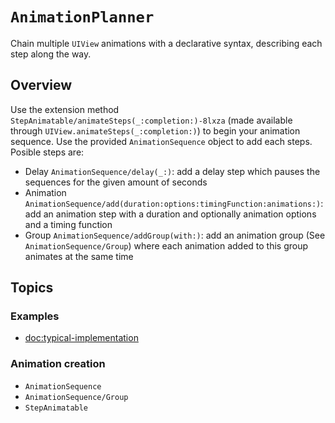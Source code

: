 # ``AnimationPlanner``

Chain multiple `UIView` animations with a declarative syntax, describing each step along the way.

## Overview

Use the extension method ``StepAnimatable/animateSteps(_:completion:)-8lxza`` (made available through `UIView.animateSteps(_:completion:)`) to begin your animation sequence. Use the provided ``AnimationSequence`` object to add each steps. Posible steps are:
- Delay ``AnimationSequence/delay(_:)``: add a delay step which pauses the sequences for the given amount of seconds
- Animation ``AnimationSequence/add(duration:options:timingFunction:animations:)``: add an animation step with a duration and optionally animation options and a timing function
- Group ``AnimationSequence/addGroup(with:)``: add an animation group (See ``AnimationSequence/Group``) where each animation added to this group animates at the same time

## Topics

### Examples

- <doc:typical-implementation>

### Animation creation

- ``AnimationSequence``
- ``AnimationSequence/Group``
- ``StepAnimatable``
